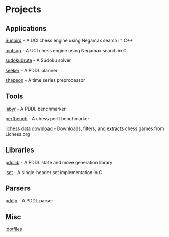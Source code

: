 

# Projects
## Applications
[Sunbird](https://github.com/jmdha/Sunbird) - A UCI chess engine using Negamax search in C++

[motsog](https://github.com/jmdha/motsog) - A UCI chess engine using Negamax search in C

[sudokubrute](https://github.com/jmdha/sudokubrute) - A Sudoku solver

[seeker](https://github.com/jmdha/seeker) - A PDDL planner

[shapeon](https://github.com/jmdha/shapeon) - A time series preprocessor

## Tools
[labyr](https://github.com/jmdha/labyr) - A PDDL benchmarker

[perfbench](https://github.com/jmdha/perfbench) - A chess perft benchmarker

[lichess data download](https://github.com/jmdha/lichess_data_download) - Downloads, filters, and extracts chess games from Lichess.org

## Libraries
[pddllib](https://github.com/jmdha/pddllib) - A PDDL state and move generation library

[jset](https://github.com/jmdha/jset) - A single-header set implementation in C

## Parsers
[pddlp](https://github.com/jmdha/pddlp) - A PDDL parser

## Misc
[.dotfiles](https://github.com/jmdha/.dotfiles)
